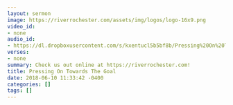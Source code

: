 ```yaml
---
layout: sermon
image: https://riverrochester.com/assets/img/logos/logo-16x9.png
video_id:
- none
audio_id:
- https://dl.dropboxusercontent.com/s/kxentucl5b5bf8b/Pressing%20On%20Towards%20The%20Goal.mp3?dl=0
verses:
- none
summary: Check us out online at https://riverrochester.com!
title: Pressing On Towards The Goal
date: 2018-06-10 11:33:42 -0400
categories: []
tags: []
---
```

